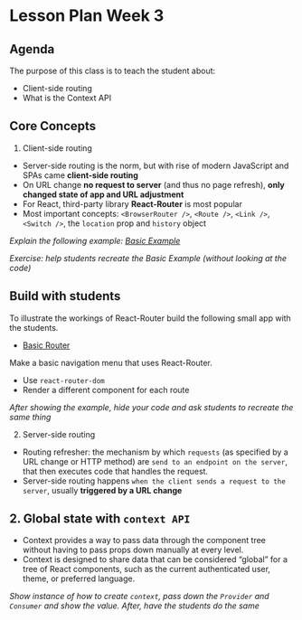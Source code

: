 # Lesson Plan Week 3

## Agenda

The purpose of this class is to teach the student about:

- Client-side routing
- What is the Context API

## Core Concepts

1. Client-side routing

- Server-side routing is the norm, but with rise of modern JavaScript and SPAs came **client-side routing**
- On URL change **no request to server** (and thus no page refresh), **only changed state of app and URL adjustment**
- For React, third-party library **React-Router** is most popular
- Most important concepts: `<BrowserRouter />`, `<Route />`, `<Link />`, `<Switch />`, the `location` prop and `history` object

_Explain the following example: [Basic Example](https://reacttraining.com/react-router/web/example/basic)_

_Exercise: help students recreate the Basic Example (without looking at the code)_

## Build with students

To illustrate the workings of React-Router build the following small app with the students.

- [Basic Router](../../examples/router-example)

Make a basic navigation menu that uses React-Router.

- Use `react-router-dom`
- Render a different component for each route

_After showing the example, hide your code and ask students to recreate the same thing_

2. Server-side routing

- Routing refresher: the mechanism by which `requests` (as specified by a URL change or HTTP method) are `send to an endpoint on the server`, that then executes code that handles the request.
- Server-side routing happens `when the client sends a request to the server`, usually **triggered by a URL change**

## 2. Global state with `context API`

- Context provides a way to pass data through the component tree without having to pass props down manually at every level.
- Context is designed to share data that can be considered “global” for a tree of React components, such as the current authenticated user, theme, or preferred language.

_Show instance of how to create `context`, pass down the `Provider` and `Consumer` and show the value. After, have the students do the same_
